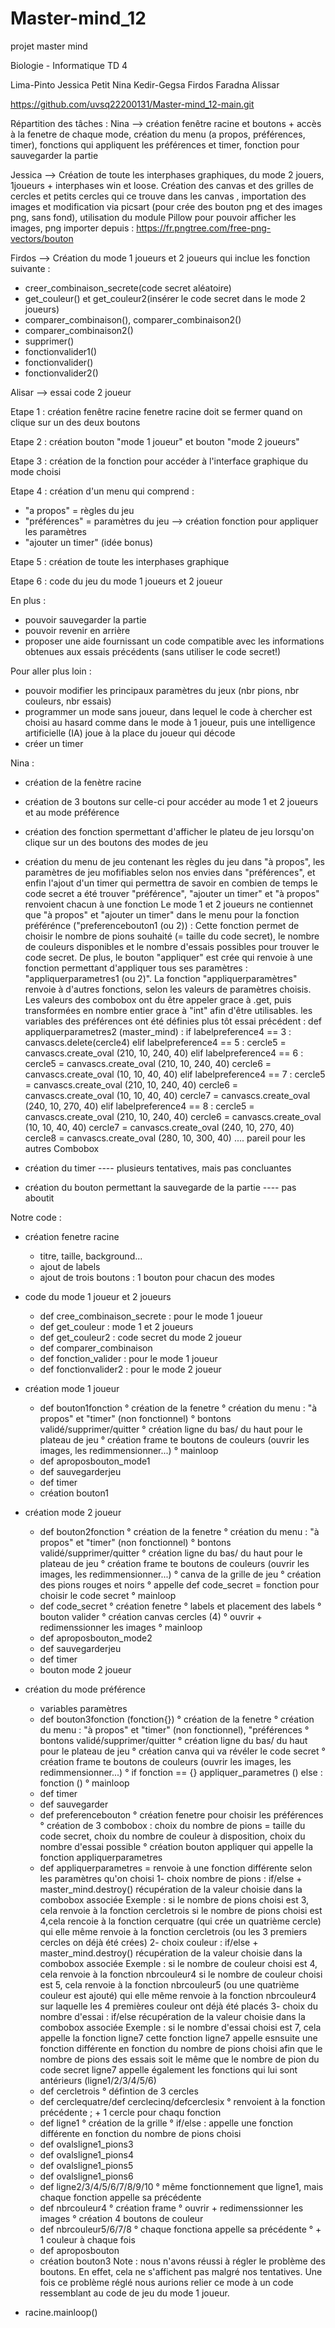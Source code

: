# Master-mind_12
projet master mind 

Biologie - Informatique 
TD 4

Lima-Pinto Jessica
Petit Nina
Kedir-Gegsa Firdos
Faradna Alissar

https://github.com/uvsq22200131/Master-mind_12-main.git



Répartition des tâches :
Nina -->    création fenêtre racine et boutons + accès à la fenetre de chaque mode, création du menu (a propos, préférences, timer), fonctions qui appliquent les préférences et timer, fonction pour sauvegarder la partie


Jessica -->  Création de toute les interphases graphiques, du mode 2 jouers, 1joueurs + interphases win et loose. Création des canvas et des grilles de  cercles et petits cercles qui ce trouve dans les canvas , importation des images et modification via picsart (pour crée des bouton png et des images png, sans fond), utilisation du module Pillow pour pouvoir afficher les images, png importer depuis : https://fr.pngtree.com/free-png-vectors/bouton


Firdos --> Création du mode 1 joueurs et 2 joueurs qui inclue les fonction suivante : 
- creer_combinaison_secrete(code secret aléatoire) 
- get_couleur() et get_couleur2(insérer le code secret dans le mode 2 joueurs)
- comparer_combinaison(), comparer_combinaison2()
- comparer_combinaison2()
- supprimer()
- fonctionvalider1()
- fonctionvalider()
- fonctionvalider2()

Alisar --> essai code 2 joueur




Etape 1 :
création fenêtre racine
fenetre racine doit se fermer quand on clique sur un des deux boutons

Etape 2 :
création bouton "mode 1 joueur" et bouton "mode 2 joueurs"

Etape 3 :
création de la fonction pour accéder à l'interface graphique du mode choisi

Etape 4 : 
création d'un menu qui comprend :
- "a propos" = règles du jeu
- "préférences" = paramètres du jeu  --> création fonction pour appliquer les paramètres
- "ajouter un timer"   (idée bonus)

Etape 5 : 
création de toute les interphases graphique 

Etape 6 : 
code du jeu du mode 1 joueurs et 2 joueur




En plus :
- pouvoir sauvegarder la partie
- pouvoir revenir en arrière 
- proposer une aide fournissant un code compatible avec les informations obtenues aux essais précédents (sans utiliser le code secret!)

Pour aller plus loin :
- pouvoir modifier les principaux paramètres du jeux (nbr pions, nbr couleurs, nbr essais)
- programmer un mode sans joueur, dans lequel le code à chercher est choisi au hasard comme dans le mode à 1 joueur, puis une intelligence artificielle (IA) joue à la place du joueur qui décode
- créer un timer










Nina :
- création de la fenètre racine
- création de 3 boutons sur celle-ci pour accéder au mode 1 et 2 joueurs et au mode préférence
- création des fonction spermettant d'afficher le plateu de jeu lorsqu'on clique sur un des boutons des modes de jeu
- création du menu de jeu contenant les règles du jeu dans "à propos", les paramètres de jeu mofifiables selon nos envies dans "préférences", et enfin l'ajout d'un timer qui permettra de savoir en combien de temps le code secret a été trouver 
"préférence", "ajouter un timer" et "à propos" renvoient chacun à une fonction
Le mode 1 et 2 joueurs ne contiennet que "à propos" et "ajouter un timer" dans le menu
pour la fonction préférénce ("preferencebouton1 (ou 2)) : Cette fonction permet de choisir le nombre de pions souhaité (= taille du code secret), le nombre de couleurs disponibles et le nombre d'essais possibles pour trouver le code secret. De plus, le bouton "appliquer" est crée qui renvoie à une fonction permettant d'appliquer tous ses paramètres : "appliquerparametres1 (ou 2)". 
La fonction "appliquerparamètres" renvoie à d'autres fonctions, selon les valeurs de paramètres choisis. 
Les valeurs des combobox ont du être appeler grace à .get, puis transformées en nombre entier grace à "int" afin d'être utilisables. 
les variables des préférences ont été définies plus tôt 
essai précédent : 
def appliquerparametres2 (master_mind) :
    if labelpreference4 == 3 :
        canvascs.delete(cercle4) 
    elif labelpreference4 == 5 :
        cercle5 = canvascs.create_oval (210, 10, 240, 40)
    elif labelpreference4 == 6 :
        cercle5 = canvascs.create_oval (210, 10, 240, 40)
        cercle6 = canvascs.create_oval (10, 10, 40, 40)
    elif labelpreference4 == 7 :
        cercle5 = canvascs.create_oval (210, 10, 240, 40)
        cercle6 = canvascs.create_oval (10, 10, 40, 40)
        cercle7 = canvascs.create_oval (240, 10, 270, 40)
    elif labelpreference4 == 8 :
        cercle5 = canvascs.create_oval (210, 10, 240, 40)
        cercle6 = canvascs.create_oval (10, 10, 40, 40)
        cercle7 = canvascs.create_oval (240, 10, 270, 40)
        cercle8 = canvascs.create_oval (280, 10, 300, 40)
    .... pareil pour les autres Combobox

- création du timer ---- plusieurs tentatives, mais pas concluantes 
- création du bouton permettant la sauvegarde de la partie ---- pas aboutit


Notre code : 
- création fenetre racine 
    * titre, taille, background...
    * ajout de labels 
    * ajout de trois boutons : 1 bouton pour chacun des modes 
  
- code du mode 1 joueur et 2 joueurs 
    * def cree_combinaison_secrete : pour le mode 1 joueur 
    * def get_couleur : mode 1 et 2 joueurs 
    * def get_couleur2 : code secret du mode 2 joueur
    * def comparer_combinaison
    * def fonction_valider : pour le mode 1 joueur 
    * def fonctionvalider2 : pour le mode 2 joueur

- création mode 1 joueur 
    * def bouton1fonction 
            ° création de la fenetre
            ° création du menu : "à propos" et "timer" (non fonctionnel)
            ° bontons validé/supprimer/quitter
            ° création ligne du bas/ du haut pour le plateau de jeu 
            ° création frame te boutons de couleurs (ouvrir les images, les redimmensionner...)
            ° mainloop
    * def aproposbouton_mode1
    * def sauvegarderjeu
    * def timer
    * création bouton1

- création mode 2 joueur 
    * def bouton2fonction 
            ° création de la fenetre
            ° création du menu : "à propos" et "timer" (non fonctionnel)
            ° bontons validé/supprimer/quitter
            ° création ligne du bas/ du haut pour le plateau de jeu 
            ° création frame te boutons de couleurs (ouvrir les images, les redimmensionner...)
            ° canva de la grille de jeu
            ° création des pions rouges et noirs
            ° appelle def code_secret   = fonction pour choisir le code secret
            ° mainloop
    * def code_secret
        ° création fenetre 
        ° labels et placement des labels
        ° bouton valider
        ° création canvas cercles (4)
        ° ouvrir + redimenssionner les images 
        ° mainloop
    * def aproposbouton_mode2
    * def sauvegarderjeu
    * def timer
    * bouton mode 2 joueur

- création du mode préférence 
    * variables paramètres 
    * def bouton3fonction (fonction{})
            ° création de la fenetre
            ° création du menu : "à propos" et "timer" (non fonctionnel), "préférences
            ° bontons validé/supprimer/quitter
            ° création ligne du bas/ du haut pour le plateau de jeu 
            ° création canva qui va révéler le code secret
            ° création frame te boutons de couleurs (ouvrir les images, les redimmensionner...)
            ° if fonction == {}
                    appliquer_parametres ()
              else : 
                    fonction ()
            ° mainloop
    * def timer 
    * def sauvegarder
    * def preferencebouton
        ° création fenetre pour choisir les préférences 
        ° création de 3 combobox : choix du nombre de pions = taille du code secret, choix du nombre de couleur à disposition, choix du nombre d'essai possible 
        ° création bouton appliquer qui appelle la fonction appliquerparametres
    * def appliquerparametres = renvoie à une fonction différente selon les paramètres qu'on choisi
        1- choix nombre de pions : if/else + master_mind.destroy()
                    récupération de la valeur choisie dans la combobox associée
                    Exemple : si le nombre de pions choisi est 3, cela renvoie à la fonction cercletrois
                    si le nombre de pions choisi est 4,cela rencoie à la fonction cerquatre (qui crée un quatrième cercle) qui elle même renvoie à la fonction cercletrois (ou les 3 premiers cercles on déjà été crées)
        2- choix couleur : if/else + master_mind.destroy()
                    récupération de la valeur choisie dans la combobox associée 
                    Exemple : si le nombre de couleur choisi est 4, cela renvoie à la fonction nbrcouleur4
                    si le nombre de couleur choisi est 5, cela renvoie à la fonction nbrcouleur5 (ou une quatrième couleur est ajouté) qui elle même renvoie à la fonction nbrcouleur4 sur laquelle les 4 premières couleur ont déjà été placés 
        3- choix du nombre d'essai : if/else 
                    récupération de la valeur choisie dans la combobox associée
                    Exemple : si le nombre d'essai choisi est 7, cela appelle la fonction ligne7
                    cette fonction ligne7 appelle esnsuite une fonction différente en fonction du nombre de pions choisi afin que le nombre de pions des essais soit le même que le nombre de pion du code secret
                    ligne7 appelle également les fonctions qui lui sont antérieurs (ligne1/2/3/4/5/6)
    * def cercletrois
        ° défintion de 3 cercles 
    * def cerclequatre/def cerclecinq/defcerclesix
        ° renvoient à la fonction précédente ; + 1 cercle pour chaqu fonction
    * def ligne1
        ° création de la grille 
        ° if/else : appelle une fonction différente en fonction du nombre de pions choisi
    * def ovalsligne1_pions3
    * def ovalsligne1_pions4
    * def ovalsligne1_pions5
    * def ovalsligne1_pions6
    * def ligne2/3/4/5/6/7/8/9/10 
        ° même fonctionnement que ligne1, mais chaque fonction appelle sa précédente
    * def nbrcouleur4
        ° création frame 
        ° ouvrir + redimenssionner les images 
        ° création 4 boutons de couleur 
    * def nbrcouleur5/6/7/8 
        ° chaque fonctiona appelle sa précédente 
        ° + 1 couleur à chaque fois
    * def aproposbouton
    * création bouton3
 Note : nous n'avons réussi à régler le problème des boutons. En effet, cela ne s'affichent pas malgré nos tentatives. Une fois ce problème réglé nous aurions relier ce mode à un code ressemblant au code de jeu du mode 1 joueur. 

* racine.mainloop()
